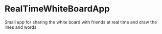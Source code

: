 # RealTimeWhiteBoardApp
Small app for sharing the white board with friends at real time and draw the lines and words
